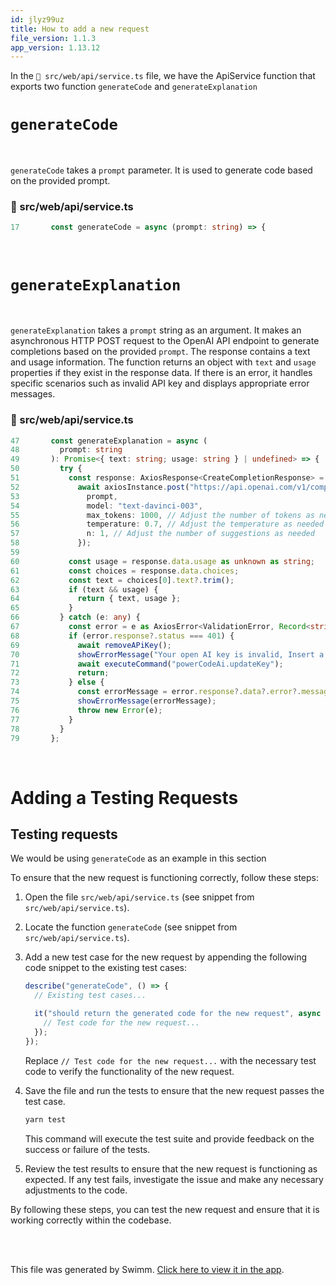 ```yaml
---
id: jlyz99uz
title: How to add a new request
file_version: 1.1.3
app_version: 1.13.12
---
```


In the `📄 src/web/api/service.ts` file, we have the ApiService function that exports two function `generateCode`<swm-token data-swm-token=":src/web/api/service.ts:17:3:3:`  const generateCode = async (prompt: string) =&gt; {`"/> and `generateExplanation`<swm-token data-swm-token=":src/web/extension.ts:20:2:2:`const generateExplanation = async (text: string, context?: string) =&gt; {`"/>

# `generateCode`<swm-token data-swm-token=":src/web/api/service.ts:17:3:3:`  const generateCode = async (prompt: string) =&gt; {`"/>

<br/>

`generateCode` takes a `prompt` parameter. It is used to generate code based on the provided prompt.
<!-- NOTE-swimm-snippet: the lines below link your snippet to Swimm -->
### 📄 src/web/api/service.ts
```typescript
17       const generateCode = async (prompt: string) => {
```

<br/>

# `generateExplanation`<swm-token data-swm-token=":src/web/api/service.ts:47:3:3:`  const generateExplanation = async (`"/>

<br/>

`generateExplanation` takes a `prompt` string as an argument. It makes an asynchronous HTTP POST request to the OpenAI API endpoint to generate completions based on the provided `prompt`. The response contains a text and usage information. The function returns an object with `text` and `usage` properties if they exist in the response data. If there is an error, it handles specific scenarios such as invalid API key and displays appropriate error messages.
<!-- NOTE-swimm-snippet: the lines below link your snippet to Swimm -->
### 📄 src/web/api/service.ts
```typescript
47       const generateExplanation = async (
48         prompt: string
49       ): Promise<{ text: string; usage: string } | undefined> => {
50         try {
51           const response: AxiosResponse<CreateCompletionResponse> =
52             await axiosInstance.post("https://api.openai.com/v1/completions", {
53               prompt,
54               model: "text-davinci-003",
55               max_tokens: 1000, // Adjust the number of tokens as needed
56               temperature: 0.7, // Adjust the temperature as needed
57               n: 1, // Adjust the number of suggestions as needed
58             });
59     
60           const usage = response.data.usage as unknown as string;
61           const choices = response.data.choices;
62           const text = choices[0].text?.trim();
63           if (text && usage) {
64             return { text, usage };
65           }
66         } catch (e: any) {
67           const error = e as AxiosError<ValidationError, Record<string, unknown>>;
68           if (error.response?.status === 401) {
69             await removeAPiKey();
70             showErrorMessage("Your open AI key is invalid, Insert a new one");
71             await executeCommand("powerCodeAi.updateKey");
72             return;
73           } else {
74             const errorMessage = error.response?.data?.error?.message as string;
75             showErrorMessage(errorMessage);
76             throw new Error(e);
77           }
78         }
79       };
```

<br/>

# Adding a Testing Requests

## Testing requests

We would be using `generateCode`<swm-token data-swm-token=":src/web/api/service.ts:17:3:3:`  const generateCode = async (prompt: string) =&gt; {`"/> as an example in this section

To ensure that the new request is functioning correctly, follow these steps:

1.  Open the file `src/web/api/service.ts` (see snippet from `src/web/api/service.ts`).

2.  Locate the function `generateCode` (see snippet from `src/web/api/service.ts`).

3.  Add a new test case for the new request by appending the following code snippet to the existing test cases:

    ```typescript
    describe("generateCode", () => {
      // Existing test cases...

      it("should return the generated code for the new request", async () => {
        // Test code for the new request...
      });
    });
    ```

    Replace `// Test code for the new request...` with the necessary test code to verify the functionality of the new request.

4.  Save the file and run the tests to ensure that the new request passes the test case.

    ```bash
    yarn test
    ```

    This command will execute the test suite and provide feedback on the success or failure of the tests.

5.  Review the test results to ensure that the new request is functioning as expected. If any test fails, investigate the issue and make any necessary adjustments to the code.

By following these steps, you can test the new request and ensure that it is working correctly within the codebase.

<br/>

<br/>

This file was generated by Swimm. [Click here to view it in the app](https://app.swimm.io/repos/Z2l0aHViJTNBJTNBcG93ZXItY29kZS1haSUzQSUzQUNoaW5lZHUxOQ==/docs/jlyz99uz).
